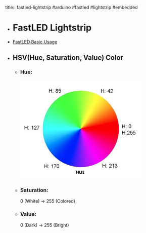 title:: fastled-lightstrip
#arduino #fastled #lightstrip #embedded

- # FastLED Lightstrip
- [FastLED Basic Usage](https://github.com/FastLED/FastLED/wiki/Basic-usage)
- ## HSV(Hue, Saturation, Value) Color
	- ### Hue:
	  ![image.png](../assets/image_1666369268220_0.png)
	- ### Saturation:
	  0 (White) -> 255 (Colored)
	- ### Value:
	  0 (Dark) -> 255 (Bright)